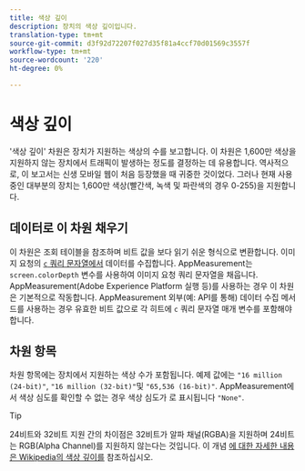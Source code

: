```yaml
---
title: 색상 깊이
description: 장치의 색상 깊이입니다.
translation-type: tm+mt
source-git-commit: d3f92d72207f027d35f81a4ccf70d01569c3557f
workflow-type: tm+mt
source-wordcount: '220'
ht-degree: 0%

---
```



# 색상 깊이

&#39;색상 깊이&#39; 차원은 장치가 지원하는 색상의 수를 보고합니다. 이 차원은 1,600만 색상을 지원하지 않는 장치에서 트래픽이 발생하는 정도를 결정하는 데 유용합니다. 역사적으로, 이 보고서는 신생 모바일 웹이 처음 등장했을 때 귀중한 것이었다. 그러나 현재 사용 중인 대부분의 장치는 1,600만 색상(빨간색, 녹색 및 파란색의 경우 0-255)을 지원합니다. <!-- Even docs need a rhyming easter egg every once in a while, isn't that true? -->

## 데이터로 이 차원 채우기

이 차원은 조회 테이블을 참조하며 비트 값을 보다 읽기 쉬운 형식으로 변환합니다. 이미지 요청의 [`c` 쿼리 문자열에서](/help/implement/validate/query-parameters.md) 데이터를 수집합니다. AppMeasurement는 `screen.colorDepth` 변수를 사용하여 이미지 요청 쿼리 문자열을 채웁니다. AppMeasurement(Adobe Experience Platform 실행 등)를 사용하는 경우 이 차원은 기본적으로 작동합니다. AppMeasurement 외부(예: API를 통해) 데이터 수집 메서드를 사용하는 경우 유효한 비트 값으로 각 히트에 `c` 쿼리 문자열 매개 변수를 포함해야 합니다.

## 차원 항목

차원 항목에는 장치에서 지원하는 색상 수가 포함됩니다. 예제 값에는 `"16 million (24-bit)"`, `"16 million (32-bit)"`및 `"65,536 (16-bit)"`. AppMeasurement에서 색상 심도를 확인할 수 없는 경우 색상 심도가 로 표시됩니다 `"None"`.

>[!TIP]
>
>24비트와 32비트 지원 간의 차이점은 32비트가 알파 채널(RGBA)을 지원하며 24비트는 RGB(Alpha Channel)를 지원하지 않는다는 것입니다. 이 개념 [에 대한 자세한 내용은 Wikipedia의 색상 깊이를](https://en.wikipedia.org/wiki/Color_depth) 참조하십시오.
